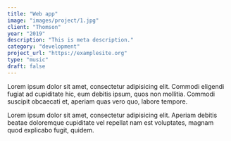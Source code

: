 ```yaml
---
title: "Web app"
image: "images/project/1.jpg"
client: "Thomson"
year: "2019"
description: "This is meta description."
category: "development"
project_url: "https://examplesite.org"
type: "music"
draft: false
---
```


Lorem ipsum dolor sit amet, consectetur adipisicing elit. Commodi eligendi fugiat ad cupiditate hic, eum debitis ipsum, quos non mollitia. Commodi suscipit obcaecati et, aperiam quas vero quo, labore tempore.

Lorem ipsum dolor sit amet, consectetur adipisicing elit. Aperiam debitis beatae doloremque cupiditate vel repellat nam est voluptates, magnam quod explicabo fugit, quidem.
